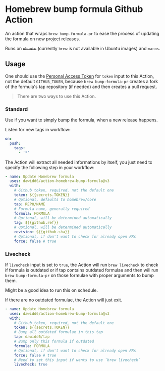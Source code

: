 # Homebrew bump formula Github Action

An action that wraps `brew bump-formula-pr` to ease the process of updating the formula on new project releases.

Runs on ~~`ubuntu`~~ (currently `brew` is not available in Ubuntu images) and `macos`.

## Usage

One should use the [Personal Access Token](https://github.com/settings/tokens/new?scopes=public_repo) for `token` input to this Action, not the default `GITHUB_TOKEN`, because `brew bump-formula-pr` creates a fork of the formula's tap repository (if needed) and then creates a pull request.

> There are two ways to use this Action.

### Standard

Use if you want to simply bump the formula, when a new release happens.

Listen for new tags in workflow:

```yaml
on:
  push:
    tags:
      - '*'
```

The Action will extract all needed informations by itself, you just need to specify the following step in your workflow:

```yaml
- name: Update Homebrew formula
  uses: dawidd6/action-homebrew-bump-formula@v3
  with:
    # Github token, required, not the default one
    token: ${{secrets.TOKEN}}
    # Optional, defaults to homebrew/core
    tap: REPO/NAME
    # Formula name, generally required
    formula: FORMULA
    # Optional, will be determined automatically
    tag: ${{github.ref}}
    # Optional, will be determined automatically
    revision: ${{github.sha}}
    # Optional, if don't want to check for already open PRs
    force: false # true
```

### Livecheck

If `livecheck` input is set to `true`, the Action will run `brew livecheck` to check if formula is outdated or if tap contains outdated formulae and then will run `brew bump-formula-pr` on those formulae with proper arguments to bump them.

Might be a good idea to run this on schedule.

If there are no outdated formulae, the Action will just exit.

```yaml
- name: Update Homebrew formula
  uses: dawidd6/action-homebrew-bump-formula@v3
  with:
    # Github token, required, not the default one
    token: ${{secrets.TOKEN}}
    # Bump all outdated formulae in this tap
    tap: dawidd6/tap
    # Bump only this formula if outdated
    formula: FORMULA
    # Optional, if don't want to check for already open PRs
    force: false # true
    # Need to set this input if wants to use `brew livecheck`
    livecheck: true
```